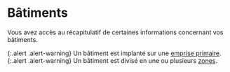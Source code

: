 # Bâtiments 

Vous avez accès au récapitulatif de certaines informations concernant vos bâtiments.

{:.alert .alert-warning}
Un bâtiment est implanté sur une [emprise primaire](/backend/settlements).
{:.alert .alert-warning}
Un bâtiment est divisé en une ou plusieurs [zones](/backend/building_divisions).